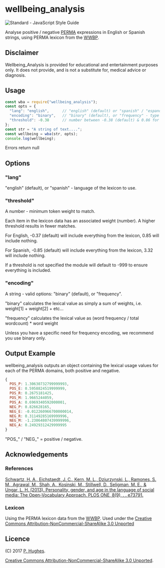 # wellbeing_analysis
![Standard - JavaScript Style Guide](https://img.shields.io/badge/code%20style-standard-brightgreen.svg)

Analyse positive / negative [PERMA](https://en.wikipedia.org/wiki/Martin_Seligman#PERMA) expressions in English or Spanish strings, using PERMA lexicon from the [WWBP](http://www.wwbp.org/lexica.html).


## Disclaimer

Wellbeing_Analysis is provided for educational and entertainment purposes only. It does not provide, and is not a substitute for, medical advice or diagnosis.

## Usage
```javascript
const wba = require("wellbeing_analysis");
const opts = {
  "lang": "english",      // "english" (default) or "spanish" / "espanol"
  "encoding": "binary",   // "binary" (default), or "frequency" - type of word encoding to use.
  "threshold": -0.38      // number between -0.38 (default) & 0.86 for English, and -0.86 (default) & 3.35 for Spanish
};
const str = "A string of text....";
const wellbeing = wba(str, opts);
console.log(wellbeing);
```

Errors return null

## Options
### "lang"
"english" (default), or "spanish" - language of the lexicon to use.

### "threshold"
A number - minimum token weight to match.

Each item in the lexicon data has an associated weight (number). A higher threshold results in fewer matches.

For English, -0.37 (default) will include everything from the lexicon, 0.85 will include nothing.

For Spanish, -0.85 (default) will include everything from the lexicon, 3.32 will include nothing.

If a threshold is not specified the module will default to -999 to ensure everything is included.

### "encoding"

A string - valid options: "binary" (default), or "frequency".

"binary" calculates the lexical value as simply a sum of weights, i.e. weight[1] + weight[2] + etc...

"frequency" calculates the lexical value as (word frequency / total wordcount) * word weight

Unless you have a specific need for frequency encoding, we recommend you use binary only.

## Output Example
wellbeing_analysis outputs an object containing the lexical usage values for each of the PERMA domains, both positive and negative.

```javascript
{
  POS_P: 1.30630732799999993,
  POS_E: 0.5958824519999999,
  POS_R: 0.2675181425,
  POS_M: 1.9665244059,
  POS_A: 0.6969340592000001,
  NEG_P: 0.826628165,
  NEG_E: -0.012260966700000014,
  NEG_R: 0.31149285169999996,
  NEG_M: -1.23064807439999996,
  NEG_A: 0.24929312429999995
}
```
"POS_" / "NEG_" = positive / negative.

## Acknowledgements

### References
[Schwartz, H. A., Eichstaedt, J. C., Kern, M. L., Dziurzynski, L., Ramones, S. M., Agrawal, M., Shah, A., Kosinski, M., Stillwell, D., Seligman, M. E., & Ungar, L. H. (2013). Personality, gender, and age in the language of social media: The Open-Vocabulary Approach. PLOS ONE, 8(9), . . e73791.](https://scholar.google.com/citations?view_op=view_citation&hl=en&user=Na16PsUAAAAJ&citation_for_view=Na16PsUAAAAJ:u-x6o8ySG0sC)

### Lexicon
Using the PERMA lexicon data from the [WWBP](http://www.wwbp.org/lexica.html). Used under the [Creative Commons Attribution-NonCommercial-ShareAlike 3.0 Unported](http://creativecommons.org/licenses/by-nc-sa/3.0/)

## Licence
(C) 2017 [P. Hughes](www.phugh.es).

[Creative Commons Attribution-NonCommercial-ShareAlike 3.0 Unported](http://creativecommons.org/licenses/by-nc-sa/3.0/).
